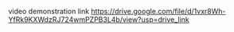 video demonstration link
https://drive.google.com/file/d/1vxr8Wh-YfRk9KXWdzRJ724wmPZPB3L4b/view?usp=drive_link
